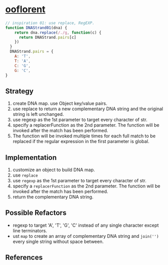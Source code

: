 # [ooflorent](https://www.codewars.com/users/ooflorent)

```js
// inspiration 01: use replace, RegEXP. 
function DNAStrand01(dna) {
    return dna.replace(/./g, function(c) {
      return DNAStrand.pairs[c]
    })
  }
  DNAStrand.pairs = {
    A: 'T',
    T: 'A',
    C: 'G',
    G: 'C',
}


```

## Strategy

1) create DNA map. use Object key/value pairs.
2) use replace to return a new complementary DNA string and the original string is left unchanged.
3) use regexp as the 1st parameter to target every character of str.
4) specify a replacerFunction as the 2nd parameter. The function will be invoked after the match has been performed. 
5) The function will be invoked multiple times for each full match to be replaced if the regular expression in the first parameter is global.

## Implementation

1) customize an object to build DNA map.
2) use `replace` 
3) use `regexp` as the 1st parameter to target every character of str.
4) specify a `replacerFunction` as the 2nd parameter. The function will be invoked after the match has been performed. 
5) return the complementary DNA string.

## Possible Refactors

- regexp to target 'A', 'T', 'G', 'C' instead of any single character except line terminators.
- ust `map` to create an array of complementary DNA string and `join('')` every single string without space between.



## References

<!--
  links that helped you to understand this solution or to think of possible refactors
-->
